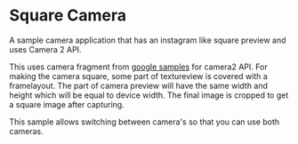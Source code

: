 # Square Camera 
A sample camera application that has an instagram like square preview and uses Camera 2 API.

This uses camera fragment from [google samples](https://github.com/googlesamples/android-Camera2Basic) for camera2 API.
For making the camera square, some part of textureview is covered with a framelayout. The part of camera preview will have the same width and height which will be equal to device width. The final image is cropped to get a square image after capturing. 

This sample allows switching between camera's so that you can use both cameras.
